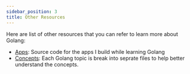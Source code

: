 ```yaml
---
sidebar_position: 3
title: Other Resources
---
```


Here are list of other resources that you can refer to learn more about Golang:

- [Apps](https://github.com/Pradumnasaraf/DevOps/tree/main/docs/golang/apps): Source code for the apps I build while learning Golang
- [Concepts](https://github.com/Pradumnasaraf/DevOps/tree/main/docs/golang/concepts): Each Golang topic is break into seprate files to help better understand the concepts.